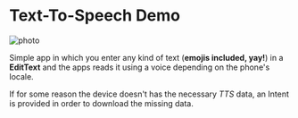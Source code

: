 
# Text-To-Speech Demo
![photo](https://k62.kn3.net/39F41B5C0.png)


Simple app in which you enter any kind of text (**emojis included, yay!**) in a **EditText** and the apps reads it using a voice depending on the phone's locale.

If for some reason the device doesn't has the necessary _TTS_ data, an Intent is provided in order to download the missing data.